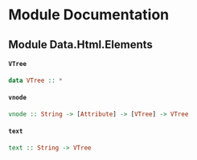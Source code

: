 # Module Documentation

## Module Data.Html.Elements

#### `VTree`

``` purescript
data VTree :: *
```


#### `vnode`

``` purescript
vnode :: String -> [Attribute] -> [VTree] -> VTree
```


#### `text`

``` purescript
text :: String -> VTree
```




